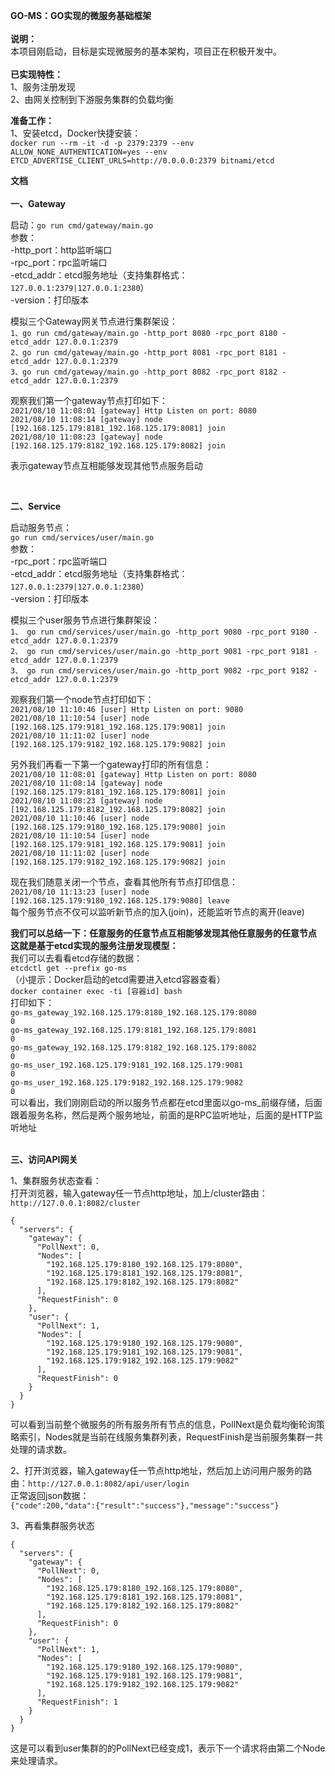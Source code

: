 **GO-MS：GO实现的微服务基础框架**
<br>
<br>
**说明：**<br>
本项目刚启动，目标是实现微服务的基本架构，项目正在积极开发中。<br><br>
**已实现特性：**<br>
1、服务注册发现<br>
2、由网关控制到下游服务集群的负载均衡<br>

**准备工作：**<br>
1、安装etcd，Docker快捷安装：<br>
`docker run --rm -it -d -p 2379:2379 --env ALLOW_NONE_AUTHENTICATION=yes --env ETCD_ADVERTISE_CLIENT_URLS=http://0.0.0.0:2379 bitnami/etcd`
<br>

**文档**<br><br>
**一、Gateway**<br>

启动：`go run cmd/gateway/main.go`<br>
参数：<br>
-http_port：http监听端口<br>
-rpc_port：rpc监听端口<br>
-etcd_addr：etcd服务地址（支持集群格式：`127.0.0.1:2379|127.0.0.1:2380`）<br>
-version：打印版本<br>

模拟三个Gateway网关节点进行集群架设：<br>
`1、go run cmd/gateway/main.go -http_port 8080 -rpc_port 8180 -etcd_addr 127.0.0.1:2379`<br>
`2、go run cmd/gateway/main.go -http_port 8081 -rpc_port 8181 -etcd_addr 127.0.0.1:2379`<br>
`3、go run cmd/gateway/main.go -http_port 8082 -rpc_port 8182 -etcd_addr 127.0.0.1:2379`<br>

观察我们第一个gateway节点打印如下：<br>
`2021/08/10 11:08:01 [gateway] Http Listen on port: 8080`<br>
`2021/08/10 11:08:14 [gateway] node [192.168.125.179:8181_192.168.125.179:8081] join`<br>
`2021/08/10 11:08:23 [gateway] node [192.168.125.179:8182_192.168.125.179:8082] join`

表示gateway节点互相能够发现其他节点服务启动

<br>

**二、Service**<br>

启动服务节点：<br>
`go run cmd/services/user/main.go`<br>
参数：<br>
-rpc_port：rpc监听端口<br>
-etcd_addr：etcd服务地址（支持集群格式：`127.0.0.1:2379|127.0.0.1:2380`）<br>
-version：打印版本<br>

模拟三个user服务节点进行集群架设：<br>
`1、 go run cmd/services/user/main.go -http_port 9080 -rpc_port 9180 -etcd_addr 127.0.0.1:2379`<br>
`2、 go run cmd/services/user/main.go -http_port 9081 -rpc_port 9181 -etcd_addr 127.0.0.1:2379`<br>
`3、 go run cmd/services/user/main.go -http_port 9082 -rpc_port 9182 -etcd_addr 127.0.0.1:2379`<br>

观察我们第一个node节点打印如下：<br>
`2021/08/10 11:10:46 [user] Http Listen on port: 9080`<br>
`2021/08/10 11:10:54 [user] node [192.168.125.179:9181_192.168.125.179:9081] join`<br>
`2021/08/10 11:11:02 [user] node [192.168.125.179:9182_192.168.125.179:9082] join`<br>

另外我们再看一下第一个gateway打印的所有信息：<br>
`2021/08/10 11:08:01 [gateway] Http Listen on port: 8080`<br>
`2021/08/10 11:08:14 [gateway] node [192.168.125.179:8181_192.168.125.179:8081] join`<br>
`2021/08/10 11:08:23 [gateway] node [192.168.125.179:8182_192.168.125.179:8082] join`<br>
`2021/08/10 11:10:46 [user] node [192.168.125.179:9180_192.168.125.179:9080] join`<br>
`2021/08/10 11:10:54 [user] node [192.168.125.179:9181_192.168.125.179:9081] join`<br>
`2021/08/10 11:11:02 [user] node [192.168.125.179:9182_192.168.125.179:9082] join`<br>

现在我们随意关闭一个节点，查看其他所有节点打印信息：<br>
`2021/08/10 11:13:23 [user] node [192.168.125.179:9180_192.168.125.179:9080] leave`<br>
每个服务节点不仅可以监听新节点的加入(join)，还能监听节点的离开(leave)

**我们可以总结一下：任意服务的任意节点互相能够发现其他任意服务的任意节点**<br>
**这就是基于etcd实现的服务注册发现模型：**<br>
我们可以去看看etcd存储的数据：<br>
`etcdctl get --prefix go-ms`<br>
（小提示：Docker启动的etcd需要进入etcd容器查看）<br>
`docker container exec -ti [容器id] bash`<br>
打印如下：<br>
`go-ms_gateway_192.168.125.179:8180_192.168.125.179:8080`<br>
`0`<br>
`go-ms_gateway_192.168.125.179:8181_192.168.125.179:8081`<br>
`0` <br>
`go-ms_gateway_192.168.125.179:8182_192.168.125.179:8082`<br>
`0`<br>
`go-ms_user_192.168.125.179:9181_192.168.125.179:9081`<br>
`0`<br>
`go-ms_user_192.168.125.179:9182_192.168.125.179:9082`<br>
`0`<br>
可以看出，我们刚刚启动的所以服务节点都在etcd里面以go-ms_前缀存储，后面跟着服务名称，然后是两个服务地址，前面的是RPC监听地址，后面的是HTTP监听地址<br><br>

**三、访问API网关**<br>

1、集群服务状态查看：<br>
打开浏览器，输入gateway任一节点http地址，加上/cluster路由：
`http://127.0.0.1:8082/cluster` <br>

```
{
  "servers": {
    "gateway": {
      "PollNext": 0,
      "Nodes": [
        "192.168.125.179:8180_192.168.125.179:8080",
        "192.168.125.179:8181_192.168.125.179:8081",
        "192.168.125.179:8182_192.168.125.179:8082"
      ],
      "RequestFinish": 0
    },
    "user": {
      "PollNext": 1,
      "Nodes": [
        "192.168.125.179:9180_192.168.125.179:9080",
        "192.168.125.179:9181_192.168.125.179:9081",
        "192.168.125.179:9182_192.168.125.179:9082"
      ],
      "RequestFinish": 0
    }
  }
}
```

可以看到当前整个微服务的所有服务所有节点的信息，PollNext是负载均衡轮询策略索引，Nodes就是当前在线服务集群列表，RequestFinish是当前服务集群一共处理的请求数。<br>

2、打开浏览器，输入gateway任一节点http地址，然后加上访问用户服务的路由：`http://127.0.0.1:8082/api/user/login` <br>
正常返回json数据：<br>
`{"code":200,"data":{"result":"success"},"message":"success"}`

3、再看集群服务状态

```
{
  "servers": {
    "gateway": {
      "PollNext": 0,
      "Nodes": [
        "192.168.125.179:8180_192.168.125.179:8080",
        "192.168.125.179:8181_192.168.125.179:8081",
        "192.168.125.179:8182_192.168.125.179:8082"
      ],
      "RequestFinish": 0
    },
    "user": {
      "PollNext": 1,
      "Nodes": [
        "192.168.125.179:9180_192.168.125.179:9080",
        "192.168.125.179:9181_192.168.125.179:9081",
        "192.168.125.179:9182_192.168.125.179:9082"
      ],
      "RequestFinish": 1
    }
  }
}
```

这是可以看到user集群的的PollNext已经变成1，表示下一个请求将由第二个Node来处理请求。<br>
